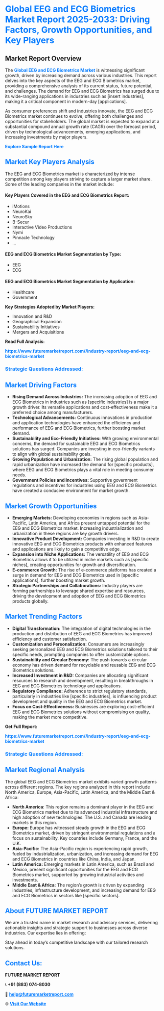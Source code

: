 <h1 style="color: #007BFF;">Global EEG and ECG Biometrics Market Report 2025-2033: Driving Factors, Growth Opportunities, and Key Players</h1>

<section id="overview">
<h2>Market Report Overview</h2>
<p>The <a href="https://www.futuremarketreport.com//industry-report/eeg-and-ecg-biometrics-market" style="color: #007BFF; text-decoration: none;"><strong>Global EEG and ECG Biometrics Market</strong></a> is witnessing significant growth, driven by increasing demand across various industries. This report delves into the key aspects of the EEG and ECG Biometrics market, providing a comprehensive analysis of its current status, future potential, and challenges. The demand for EEG and ECG Biometrics has surged due to its wide-ranging applications in industries such as [insert industries], making it a critical component in modern-day [applications].</p>
<p>As consumer preferences shift and industries innovate, the EEG and ECG Biometrics market continues to evolve, offering both challenges and opportunities for stakeholders. The global market is expected to expand at a substantial compound annual growth rate (CAGR) over the forecast period, driven by technological advancements, emerging applications, and increasing investments by major players.</p>
</section>

<section id="overview">
<p><a href="https://www.futuremarketreport.com//request-sample/reportId=54102" style="color: #007BFF; text-decoration: none;"><strong>Explore Sample Report Here</strong></a></p>
</section>

<section id="key-players">
<h2 style="color: #007BFF;">Market Key Players Analysis</h2>
<p>The EEG and ECG Biometrics market is characterized by intense competition among key players striving to capture a larger market share. Some of the leading companies in the market include:</p>
<h4>Key Players Covered in the EEG and ECG Biometrics Report:</h4>
<ul><li>iMotions</li><li>NeuroKai</li><li>NeuroSky</li><li>B-Secur</li><li>Interactive Video Productions</li><li>Nymi</li><li>Pinnacle Technology</li><li>...</li></ul>
<h4>EEG and ECG Biometrics Market Segmentation by Type:</h4>
<ul><li>EEG</li><li>ECG</li></ul>

<h4>EEG and ECG Biometrics Market Segmentation by Application:</h4>
<ul><li>Healthcare</li><li>Government</li></ul>
<p><strong>Key Strategies Adopted by Market Players:</strong></p>
<ul>
<li>Innovation and R&D</li>
<li>Geographical Expansion</li>
<li>Sustainability Initiatives</li>
<li>Mergers and Acquisitions</li>
</ul>
</section>

<section>
<p><strong>Read Full Analysis: </strong></p><a href="https://www.futuremarketreport.com//industry-report/eeg-and-ecg-biometrics-market" style="color: #007BFF; text-decoration: none;"><strong>https://www.futuremarketreport.com//industry-report/eeg-and-ecg-biometrics-market</strong></a>
<h3 style="color: #007BFF;">Strategic Questions Addressed:</h3>
</section>

<section id="driving-factors">
<h2 style="color: #007BFF;">Market Driving Factors</h2>
<ul>
<li><strong>Rising Demand Across Industries:</strong> The increasing adoption of EEG and ECG Biometrics in industries such as [specific industries] is a major growth driver. Its versatile applications and cost-effectiveness make it a preferred choice among manufacturers.</li>
<li><strong>Technological Advancements:</strong> Continuous innovations in production and application technologies have enhanced the efficiency and performance of EEG and ECG Biometrics, further boosting market demand.</li>
<li><strong>Sustainability and Eco-Friendly Initiatives:</strong> With growing environmental concerns, the demand for sustainable EEG and ECG Biometrics solutions has surged. Companies are investing in eco-friendly variants to align with global sustainability goals.</li>
<li><strong>Growing Population and Urbanization:</strong> The rising global population and rapid urbanization have increased the demand for [specific products], where EEG and ECG Biometrics plays a vital role in meeting consumer needs.</li>
<li><strong>Government Policies and Incentives:</strong> Supportive government regulations and incentives for industries using EEG and ECG Biometrics have created a conducive environment for market growth.</li>
</ul>
</section>

<section id="growth-opportunities">
<h2 style="color: #007BFF;">Market Growth Opportunities</h2>
<ul>
<li><strong>Emerging Markets:</strong> Developing economies in regions such as Asia-Pacific, Latin America, and Africa present untapped potential for the EEG and ECG Biometrics market. Increasing industrialization and urbanization in these regions are key growth drivers.</li>
<li><strong>Innovative Product Development:</strong> Companies investing in R&D to create innovative EEG and ECG Biometrics products with enhanced features and applications are likely to gain a competitive edge.</li>
<li><strong>Expansion into Niche Applications:</strong> The versatility of EEG and ECG Biometrics allows it to be utilized in niche markets such as [specific niches], creating opportunities for growth and diversification.</li>
<li><strong>E-commerce Growth:</strong> The rise of e-commerce platforms has created a surge in demand for EEG and ECG Biometrics used in [specific applications], further boosting market growth.</li>
<li><strong>Strategic Partnerships and Collaborations:</strong> Industry players are forming partnerships to leverage shared expertise and resources, driving the development and adoption of EEG and ECG Biometrics products globally.</li>
</ul>
</section>

<section id="trending-factors">
<h2 style="color: #007BFF;">Market Trending Factors</h2>
<ul>
<li><strong>Digital Transformation:</strong> The integration of digital technologies in the production and distribution of EEG and ECG Biometrics has improved efficiency and customer satisfaction.</li>
<li><strong>Customization and Personalization:</strong> Consumers are increasingly seeking personalized EEG and ECG Biometrics solutions tailored to their specific needs, prompting companies to offer customizable options.</li>
<li><strong>Sustainability and Circular Economy:</strong> The push towards a circular economy has driven demand for recyclable and reusable EEG and ECG Biometrics solutions.</li>
<li><strong>Increased Investment in R&D:</strong> Companies are allocating significant resources to research and development, resulting in breakthroughs in EEG and ECG Biometrics technology and applications.</li>
<li><strong>Regulatory Compliance:</strong> Adherence to strict regulatory standards, particularly in industries like [specific industries], is influencing product development and quality in the EEG and ECG Biometrics market.</li>
<li><strong>Focus on Cost-Effectiveness:</strong> Businesses are exploring cost-efficient EEG and ECG Biometrics solutions without compromising on quality, making the market more competitive.</li>
</ul>
</section>

<section>
<p><strong>Get Full Report: </strong></p><a href="https://www.futuremarketreport.com//industry-report/eeg-and-ecg-biometrics-market" style="color: #007BFF; text-decoration: none;"><strong>https://www.futuremarketreport.com//industry-report/eeg-and-ecg-biometrics-market</strong></a>
<h3 style="color: #007BFF;">Strategic Questions Addressed:</h3>
</section>


<section id="regional-analysis">
<h2 style="color: #007BFF;">Market Regional Analysis</h2>
<p>The global EEG and ECG Biometrics market exhibits varied growth patterns across different regions. The key regions analyzed in this report include North America, Europe, Asia-Pacific, Latin America, and the Middle East & Africa:</p>
<ul>
<li><strong>North America:</strong> This region remains a dominant player in the EEG and ECG Biometrics market due to its advanced industrial infrastructure and high adoption of new technologies. The U.S. and Canada are leading markets in this region.</li>
<li><strong>Europe:</strong> Europe has witnessed steady growth in the EEG and ECG Biometrics market, driven by stringent environmental regulations and a focus on sustainability. Key countries include Germany, France, and the U.K.</li>
<li><strong>Asia-Pacific:</strong> The Asia-Pacific region is experiencing rapid growth, fueled by industrialization, urbanization, and increasing demand for EEG and ECG Biometrics in countries like China, India, and Japan.</li>
<li><strong>Latin America:</strong> Emerging markets in Latin America, such as Brazil and Mexico, present significant opportunities for the EEG and ECG Biometrics market, supported by growing industrial activities and investments.</li>
<li><strong>Middle East & Africa:</strong> The region’s growth is driven by expanding industries, infrastructure development, and increasing demand for EEG and ECG Biometrics in sectors like [specific sectors].</li>
</ul>
</section>

<footer>
<h2 style="color: #007BFF;">About FUTURE MARKET REPORT</h2>
<p>We are a trusted name in market research and advisory services, delivering actionable insights and strategic support to businesses across diverse industries. Our expertise lies in offering:</p>

<p>Stay ahead in today’s competitive landscape with our tailored research solutions.</p>

<h2 style="color: #007BFF;">Contact Us:</h2>
<p><strong>FUTURE MARKET REPORT</strong></p>
<p>📞 <strong>+91 (883) 074-8030</strong></p>
<p>📧 <strong><a href="mailto:help@futuremarketreport.com" style="color: #007BFF;">help@futuremarketreport.com</a></strong></p>
<p>🌐 <strong><a href="https://www.futuremarketreport.com/" style="color: #007BFF;">Visit Our Website</a></strong></p>
</footer>